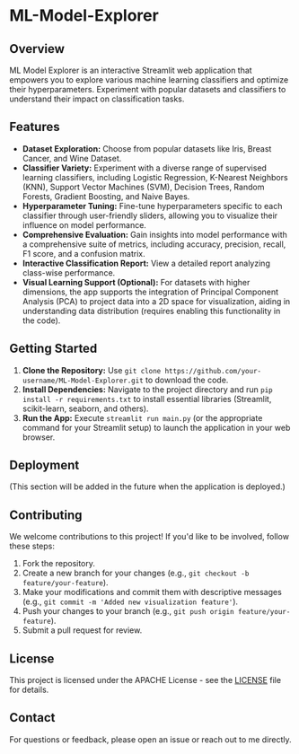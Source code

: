 # ML-Model-Explorer

## Overview

ML Model Explorer is an interactive Streamlit web application that empowers you to explore various machine learning classifiers and optimize their hyperparameters. Experiment with popular datasets and classifiers to understand their impact on classification tasks.

## Features

- **Dataset Exploration:** Choose from popular datasets like Iris, Breast Cancer, and Wine Dataset.
- **Classifier Variety:** Experiment with a diverse range of supervised learning classifiers, including Logistic Regression, K-Nearest Neighbors (KNN), Support Vector Machines (SVM), Decision Trees, Random Forests, Gradient Boosting, and Naive Bayes.
- **Hyperparameter Tuning:** Fine-tune hyperparameters specific to each classifier through user-friendly sliders, allowing you to visualize their influence on model performance.
- **Comprehensive Evaluation:** Gain insights into model performance with a comprehensive suite of metrics, including accuracy, precision, recall, F1 score, and a confusion matrix.
- **Interactive Classification Report:** View a detailed report analyzing class-wise performance.
- **Visual Learning Support (Optional):** For datasets with higher dimensions, the app supports the integration of Principal Component Analysis (PCA) to project data into a 2D space for visualization, aiding in understanding data distribution (requires enabling this functionality in the code).

## Getting Started

1. **Clone the Repository:** Use ```git clone https://github.com/your-username/ML-Model-Explorer.git``` to download the code.
2. **Install Dependencies:** Navigate to the project directory and run ```pip install -r requirements.txt``` to install essential libraries (Streamlit, scikit-learn, seaborn, and others).
3. **Run the App:** Execute ```streamlit run main.py``` (or the appropriate command for your Streamlit setup) to launch the application in your web browser.

## Deployment

(This section will be added in the future when the application is deployed.)

## Contributing

We welcome contributions to this project! If you'd like to be involved, follow these steps:

1. Fork the repository.
2. Create a new branch for your changes (e.g., `git checkout -b feature/your-feature`).
3. Make your modifications and commit them with descriptive messages (e.g., `git commit -m 'Added new visualization feature'`).
4. Push your changes to your branch (e.g., `git push origin feature/your-feature`).
5. Submit a pull request for review.

## License

This project is licensed under the APACHE License - see the [LICENSE](LICENSE) file for details.

## Contact

For questions or feedback, please open an issue or reach out to me directly.


